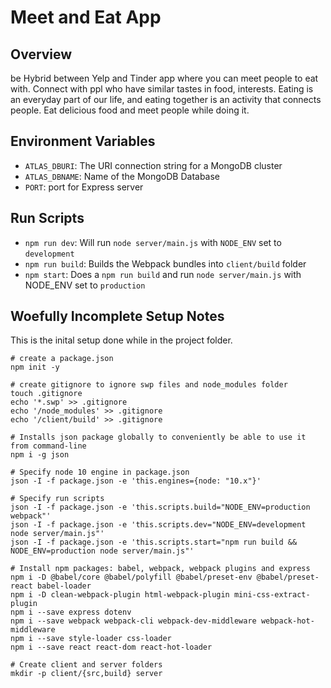 # Meet and Eat App

## Overview

be Hybrid between Yelp and Tinder app where you can meet people to eat with. 
Connect with ppl who have similar tastes in food, interests. Eating is an everyday part 
of our life, and eating together is an activity that connects people.  Eat delicious food 
and meet people while doing it.

## Environment Variables

- `ATLAS_DBURI`: The URI connection string for a MongoDB cluster
- `ATLAS_DBNAME`: Name of the MongoDB Database
- `PORT`:  port for Express server

## Run Scripts

- `npm run dev`: Will run `node server/main.js` with `NODE_ENV` set to `development`
- `npm run build`: Builds the Webpack bundles into `client/build` folder
- `npm start`: Does a `npm run build` and run `node server/main.js` with NODE_ENV set to `production`

## Woefully Incomplete Setup Notes

This is the inital setup done while in the project folder.

```
# create a package.json
npm init -y

# create gitignore to ignore swp files and node_modules folder
touch .gitignore
echo '*.swp' >> .gitignore
echo '/node_modules' >> .gitignore
echo '/client/build' >> .gitignore

# Installs json package globally to conveniently be able to use it from command-line
npm i -g json

# Specify node 10 engine in package.json
json -I -f package.json -e 'this.engines={node: "10.x"}'

# Specify run scripts
json -I -f package.json -e 'this.scripts.build="NODE_ENV=production webpack"'
json -I -f package.json -e 'this.scripts.dev="NODE_ENV=development node server/main.js"'
json -I -f package.json -e 'this.scripts.start="npm run build && NODE_ENV=production node server/main.js"'

# Install npm packages: babel, webpack, webpack plugins and express
npm i -D @babel/core @babel/polyfill @babel/preset-env @babel/preset-react babel-loader
npm i -D clean-webpack-plugin html-webpack-plugin mini-css-extract-plugin
npm i --save express dotenv
npm i --save webpack webpack-cli webpack-dev-middleware webpack-hot-middleware
npm i --save style-loader css-loader
npm i --save react react-dom react-hot-loader

# Create client and server folders
mkdir -p client/{src,build} server
```
